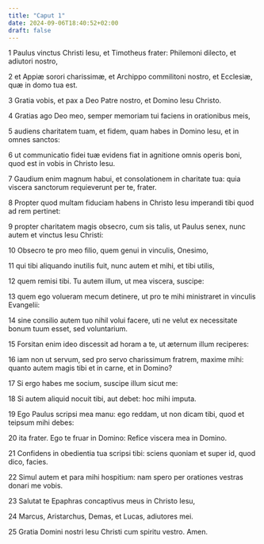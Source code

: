 ```yaml
---
title: "Caput 1"
date: 2024-09-06T18:40:52+02:00
draft: false
---
```




1 Paulus vinctus Christi Iesu, et Timotheus frater: Philemoni dilecto, et adiutori nostro,

2 et Appiæ sorori charissimæ, et Archippo commilitoni nostro, et Ecclesiæ, quæ in domo tua est.

3 Gratia vobis, et pax a Deo Patre nostro, et Domino Iesu Christo.

4 Gratias ago Deo meo, semper memoriam tui faciens in orationibus meis,

5 audiens charitatem tuam, et fidem, quam habes in Domino Iesu, et in omnes sanctos:

6 ut communicatio fidei tuæ evidens fiat in agnitione omnis operis boni, quod est in vobis in Christo Iesu.

7 Gaudium enim magnum habui, et consolationem in charitate tua: quia viscera sanctorum requieverunt per te, frater.

8 Propter quod multam fiduciam habens in Christo Iesu imperandi tibi quod ad rem pertinet:

9 propter charitatem magis obsecro, cum sis talis, ut Paulus senex, nunc autem et vinctus Iesu Christi:

10 Obsecro te pro meo filio, quem genui in vinculis, Onesimo,

11 qui tibi aliquando inutilis fuit, nunc autem et mihi, et tibi utilis,

12 quem remisi tibi. Tu autem illum, ut mea viscera, suscipe:

13 quem ego volueram mecum detinere, ut pro te mihi ministraret in vinculis Evangelii:

14 sine consilio autem tuo nihil volui facere, uti ne velut ex necessitate bonum tuum esset, sed voluntarium.

15 Forsitan enim ideo discessit ad horam a te, ut æternum illum reciperes:

16 iam non ut servum, sed pro servo charissimum fratrem, maxime mihi: quanto autem magis tibi et in carne, et in Domino?

17 Si ergo habes me socium, suscipe illum sicut me:

18 Si autem aliquid nocuit tibi, aut debet: hoc mihi imputa.

19 Ego Paulus scripsi mea manu: ego reddam, ut non dicam tibi, quod et teipsum mihi debes:

20 ita frater. Ego te fruar in Domino: Refice viscera mea in Domino.

21 Confidens in obedientia tua scripsi tibi: sciens quoniam et super id, quod dico, facies.

22 Simul autem et para mihi hospitium: nam spero per orationes vestras donari me vobis.

23 Salutat te Epaphras concaptivus meus in Christo Iesu,

24 Marcus, Aristarchus, Demas, et Lucas, adiutores mei.

25 Gratia Domini nostri Iesu Christi cum spiritu vestro. Amen.

